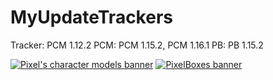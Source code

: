 # MyUpdateTrackers
Tracker: PCM 1.12.2
PCM: PCM 1.15.2, PCM 1.16.1
PB: PB 1.15.2

[![Pixel's character models banner](https://i.imgur.com/1CdaNz9.png)](http://curseforge.com/minecraft/mc-mods/pixels-character-models)
[![PixelBoxes banner](https://i.imgur.com/SKATzEB.png)](http://curseforge.com/minecraft/mc-mods/pixelboxes)
